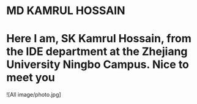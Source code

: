 # MD KAMRUL HOSSAIN
# Here I am, SK Kamrul Hossain, from the IDE department at the Zhejiang University Ningbo Campus. Nice to meet you
![All image/photo.jpg]
